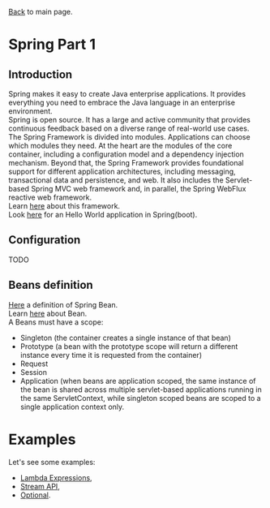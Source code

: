 [Back](../README.md) to main page.

# Spring Part 1

## Introduction

Spring makes it easy to create Java enterprise applications. It provides everything you need to embrace the Java language in an enterprise environment. <br/>
Spring is open source. It has a large and active community that provides continuous feedback based on a diverse range of real-world use cases. <br/>
The Spring Framework is divided into modules. Applications can choose which modules they need. At the heart are the modules of the core container, including a configuration model and a dependency injection mechanism. Beyond that, the Spring Framework provides foundational support for different application architectures, including messaging, transactional data and persistence, and web. It also includes the Servlet-based Spring MVC web framework and, in parallel, the Spring WebFlux reactive web framework.<br/>
Learn [here](https://docs.spring.io/spring-framework/docs/current/reference/html/index.html) about this framework. <br/>
Look [here](https://www.jetbrains.com/help/idea/your-first-spring-application.html#add-greeting-method) for an Hello World application in Spring(boot).

## Configuration

TODO

## Beans definition

[Here](https://www.baeldung.com/spring-bean) a definition of Spring Bean. <br/>
Learn [here](https://docs.spring.io/spring-framework/docs/current/reference/html/core.html#beans-definition) about Bean. <br/>
A Beans must have a scope:
- Singleton (the container creates a single instance of that bean)
- Prototype (a bean with the prototype scope will return a different instance every time it is requested from the container)
- Request
- Session
- Application (when beans are application scoped, the same instance of the bean is shared across multiple servlet-based applications running in the same ServletContext, while singleton scoped beans are scoped to a single application context only.

# Examples

Let's see some examples:

- [Lambda Expressions](src/test/java/test/LambdaExpressionsTest.java),
- [Stream API](src/test/java/test/StreamsTest.java),
- [Optional](src/test/java/test/OptionalTest.java).
